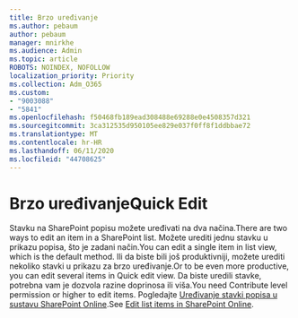 ```yaml
---
title: Brzo uređivanje
ms.author: pebaum
author: pebaum
manager: mnirkhe
ms.audience: Admin
ms.topic: article
ROBOTS: NOINDEX, NOFOLLOW
localization_priority: Priority
ms.collection: Adm_O365
ms.custom:
- "9003088"
- "5841"
ms.openlocfilehash: f50468fb189ead308488e69288e0e4508357d321
ms.sourcegitcommit: 3ca312535d950105ee829e037f0ff8f1ddbbae72
ms.translationtype: MT
ms.contentlocale: hr-HR
ms.lasthandoff: 06/11/2020
ms.locfileid: "44708625"
---
```

# <a name="quick-edit"></a><span data-ttu-id="03305-102">Brzo uređivanje</span><span class="sxs-lookup"><span data-stu-id="03305-102">Quick Edit</span></span>

<span data-ttu-id="03305-103">Stavku na SharePoint popisu možete uređivati na dva načina.</span><span class="sxs-lookup"><span data-stu-id="03305-103">There are two ways to edit an item in a SharePoint list.</span></span> <span data-ttu-id="03305-104">Možete urediti jednu stavku u prikazu popisa, što je zadani način.</span><span class="sxs-lookup"><span data-stu-id="03305-104">You can edit a single item in list view, which is the default method.</span></span> <span data-ttu-id="03305-105">Ili da biste bili još produktivniji, možete urediti nekoliko stavki u prikazu za brzo uređivanje.</span><span class="sxs-lookup"><span data-stu-id="03305-105">Or to be even more productive, you can edit several items in Quick edit view.</span></span> <span data-ttu-id="03305-106">Da biste uredili stavke, potrebna vam je dozvola razine doprinosa ili viša.</span><span class="sxs-lookup"><span data-stu-id="03305-106">You need Contribute level permission or higher to edit items.</span></span> <span data-ttu-id="03305-107">Pogledajte [Uređivanje stavki popisa u sustavu SharePoint Online](https://support.microsoft.com/office/dac1a1c3-a80b-4082-ba57-715cf613d0f7).</span><span class="sxs-lookup"><span data-stu-id="03305-107">See [Edit list items in SharePoint Online](https://support.microsoft.com/office/dac1a1c3-a80b-4082-ba57-715cf613d0f7).</span></span>
